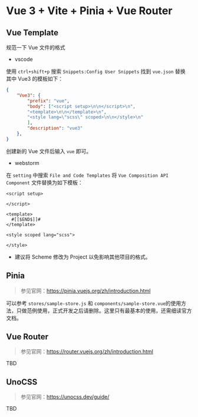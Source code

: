 # Vue 3 + Vite + Pinia + Vue Router

## Vue Template

规范一下 Vue 文件的格式

- vscode

使用 `ctrl+shift+p` 搜索 `Snippets:Config User Snippets` 找到 `vue.json` 替换 其中 Vue3 的模板如下：

```json
{
    "Vue3": {
		"prefix": "vue",  
		"body": ["<script setup>\n\n</script>\n",
		"<template>\n\n</template>\n",
		"<style lang=\"scss\" scoped>\n\n</style>\n"
		],
		"description": "vue3"
	},
}
```

创建新的 Vue 文件后输入 `vue` 即可。

- webstorm

在 `setting` 中搜索 `File and Code Templates` 将 `Vue Composition API Component` 文件替换为如下模板：

```vue
<script setup>

</script>

<template>
  #[[$END$]]#
</template>

<style scoped lang="scss">

</style>
```

- 建议将 Scheme 修改为 Project 以免影响其他项目的格式。

## Pinia

> 参见官网：https://pinia.vuejs.org/zh/introduction.html

可以参考 `stores/sample-store.js` 和 `components/sample-store.vue`的使用方法，只做范例使用，正式开发之后请删除。这里只有最基本的使用，还需细读官方文档。

## Vue Router

> 参见官网：https://router.vuejs.org/zh/introduction.html

TBD

## UnoCSS

> 参见官网：https://unocss.dev/guide/

TBD
